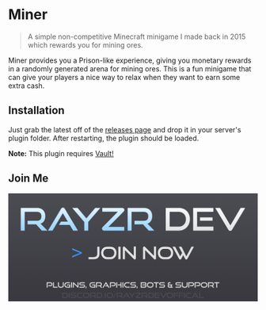 # Miner

> A simple non-competitive Minecraft minigame I made back in 2015 which rewards you for mining ores.

Miner provides you a Prison-like experience, giving you monetary rewards in a randomly generated arena for mining ores. This is a fun minigame that can give your players a nice way to relax when they want to earn some extra cash.

## Installation

Just grab the latest off of the [releases page](https://github.com/Rayzr522/Miner/releases) and drop it in your server's plugin folder. After restarting, the plugin should be loaded.

**Note:** This plugin requires [Vault!](http://dev.bukkit.org/projects/vault)

## Join Me

[![Discord Badge](https://github.com/Rayzr522/ProjectResources/raw/master/RayzrDev/badge-small.png)](https://discord.io/rayzrdevofficial)
